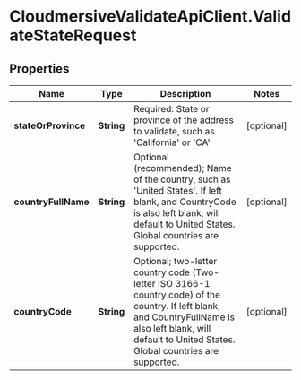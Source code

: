 # CloudmersiveValidateApiClient.ValidateStateRequest

## Properties
Name | Type | Description | Notes
------------ | ------------- | ------------- | -------------
**stateOrProvince** | **String** | Required: State or province of the address to validate, such as &#39;California&#39; or &#39;CA&#39; | [optional] 
**countryFullName** | **String** | Optional (recommended); Name of the country, such as &#39;United States&#39;.  If left blank, and CountryCode is also left blank, will default to United States.  Global countries are supported. | [optional] 
**countryCode** | **String** | Optional; two-letter country code (Two-letter ISO 3166-1 country code) of the country.  If left blank, and CountryFullName is also left blank, will default to United States.  Global countries are supported. | [optional] 


